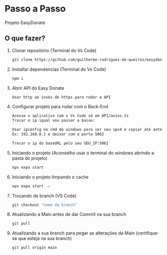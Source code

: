 # Passo a Passo

Projeto EasyDonate

## O que fazer?

1. Clonar repositório (Terminal do Vs Code)

   ```bash
   git clone https://github.com/guilherme-rodrigues-de-queiroz/easydonate.git
   ```

2. Installar dependencias (Terminal do Vs Code)

   ```bash
   npm i
   ```

3. Abrir API do Easy Donate
   ```bash
   Usar http ao invés de https para rodar a API
   ```

5. Configurar projeto para rodar com o Back-End

   ```bash
   Acesse o aplicativo com o Vs Code vá em API/axios.ts
   Trocar o ip igual vou passar a baixo:
   
   Usar ipconfig no cmd do windows para ver seu ipv4 e copiar até antes da porta.
   Ex: 192.168.0.1 e deixar com a porta 5062

   Trocar o ip do baseURL pelo seu SEU_IP:5062
   ```

6. Iniciando o projeto (Aconselho usar o terminal do windows abrindo a pasta do projeto)
   ```bash
   npx expo start
   ```

7. Iniciando o projeto limpando o cache
   ```bash
   npx expo start -c
   ```

8. Trocando de branch (VS Code)
   ```bash
   git checkout "nome da branch"
   ```

9. Atualizando a Main antes de dar Commit na sua branch
   ```bash
   git pull
   ```

10. Atualizando a sua branch para pegar as alterações da Main (certifique-se que esteja na sua branch)
      ```bash
      git pull origin main
      ```
